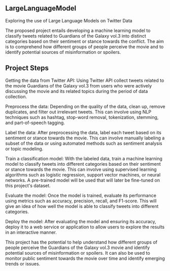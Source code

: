 ## LargeLanguageModel

Exploring the use of Large Language Models on Twitter Data

The proposed project entails developing a machine learning model to classify tweets related to Guardians of the Galaxy vol.3 into distinct categories based on their sentiment or stance towards the conflict. The aim is to comprehend how different groups of people perceive the movie and to identify potential sources of misinformation or spoilers.

## Project Steps

Getting the data from Twitter API: Using Twitter API collect tweets related to the movie Guardians of the Galaxy vol.3 from users who were actively discussing the movie and its related topics during the period of data collection.

Preprocess the data: Depending on the quality of the data, clean up, remove duplicates, and filter out irrelevant tweets. This can involve using NLP techniques such as  hashtag, stop-word removal, tokenization, stemming, and part-of-speech tagging.

Label the data: After preprocessing the data, label each tweet based on its sentiment or stance towards the movie. This can involve manually labeling a subset of the data or using automated methods such as sentiment analysis or topic modeling.

Train a classification model: With the labeled data, train a machine learning model to classify tweets into different categories based on their sentiment or stance towards the movie. This can involve using supervised learning algorithms such as logistic regression, support vector machines, or neural networks. A pre-trained model will be used that will later be fine-tuned on this project's dataset.

Evaluate the model: Once the model is trained, evaluate its performance using metrics such as accuracy, precision, recall, and F1-score. This will give an idea of how well the model is able to classify tweets into different categories.

Deploy the model: After evaluating the model and ensuring its accuracy, deploy it to a web service or application to allow users to explore the results in an interactive manner.

This project has the potential to help understand how different groups of people perceive the Guardians of the Galaxy vol.3 movie and identify potential sources of misinformation or spoilers. It can also be used to monitor public sentiment towards the movie over time and identify emerging trends or issues.

